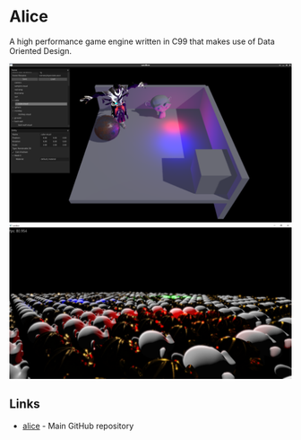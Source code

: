 # Alice

A high performance game engine written in C99 that makes use of Data Oriented Design.

![screenshot](media/alice_ss_005.png)
![screenshot](media/alice_stress.png)

## Links
 - [alice](https://github.com/veridisquot/alice) - Main GitHub repository

